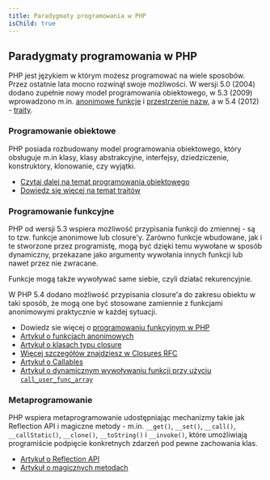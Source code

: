 ```yaml
---
title: Paradygmaty programowania w PHP
isChild: true
---
```


## Paradygmaty programowania w PHP

PHP jest językiem w którym możesz programować na wiele sposobów. Przez ostatnie lata mocno rozwinął swoje możliwości.
W wersji 5.0 (2004) dodano zupełnie nowy model programowania obiektowego, w 5.3 (2009) wprowadzono m.in. [anonimowe
funkcje][anonymous-functions] i [przestrzenie nazw][namespaces], a w 5.4 (2012) - [traity][traits].

### Programowanie obiektowe

PHP posiada rozbudowany model programowania obiektowego, który obsługuje m.in klasy, klasy abstrakcyjne, interfejsy,
dziedziczenie, konstruktory, klonowanie, czy wyjątki.

* [Czytaj dalej na temat programowania obiektowego][oop]
* [Dowiedz się więcej na temat traitów][traits]

### Programowanie funkcyjne

PHP od wersji 5.3 wspiera możliwość przypisania funkcji do zmiennej - są to tzw. funkcje anonimowe lub closure'y.
Zarówno funkcje wbudowane, jak i te stworzone przez programistę, mogą być dzięki temu wywołane w sposób dynamiczny,
przekazane jako argumenty wywołania innych funkcji lub nawet przez nie zwracane.

Funkcje mogą także wywoływać same siebie, czyli działać rekurencyjnie.

W PHP 5.4 dodano możliwość przypisania closure'a do zakresu obiektu w taki sposób, że mogą one być stosowane zamiennie
z funkcjami anonimowymi praktycznie w każdej sytuacji.

* Dowiedz sie więcej o [programowaniu funkcyjnym w PHP](/pages/Functional-Programming.html)
* [Artykuł o funkcjach anonimowych][anonymous-functions]
* [Artykuł o klasach typu closure][closure-class]
* [Więcej szczegółów znajdziesz w Closures RFC][closures-rfc]
* [Artykuł o Callables][callables]
* [Artykuł o dynamicznym wywoływaniu funkcji przy użyciu `call_user_func_array`][call-user-func-array]

### Metaprogramowanie

PHP wspiera metaprogramowanie udostępniając mechanizmy takie jak Reflection API i magiczne metody - m.in. `__get()`,
`__set()`, `__call()`, `__callStatic()`, `__clone()`, `__toString()` i `__invoke()`, które umożliwiają programiście
podpięcie konkretnych zdarzeń pod pewne zachowania klas.

* [Artykuł o Reflection API][reflection]
* [Artykuł o magicznych metodach][magic-methods]

[namespaces]: http://php.net/manual/pl/language.namespaces.php
[overloading]: http://uk.php.net/manual/pl/language.oop5.overloading.php
[oop]: http://www.php.net/manual/pl/language.oop5.php
[anonymous-functions]: http://www.php.net/manual/pl/functions.anonymous.php
[closure-class]: http://php.net/manual/pl/class.closure.php
[callables]: http://php.net/manual/pl/language.types.callable.php
[magic-methods]: http://php.net/manual/pl/language.oop5.magic.php
[reflection]: http://www.php.net/manual/pl/intro.reflection.php
[traits]: http://www.php.net/traits
[call-user-func-array]: http://php.net/manual/pl/function.call-user-func-array.php
[closures-rfc]: https://wiki.php.net/rfc/closures
